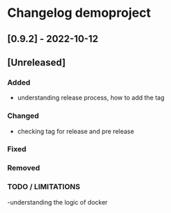 # Changelog demoproject
[//]: <> (Latest version number for doxygen action)

## [0.9.2] - 2022-10-12 

## [Unreleased]
### Added 
- understanding release process, how to add the tag

### Changed
-  checking tag for release and pre release

### Fixed
### Removed
### TODO / LIMITATIONS
-understanding the logic of docker
